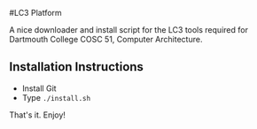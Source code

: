 #LC3 Platform

A nice downloader and install script for the LC3 tools required for Dartmouth College COSC 51, Computer Architecture.

## Installation Instructions
* Install Git
* Type `./install.sh`

That's it. Enjoy!
